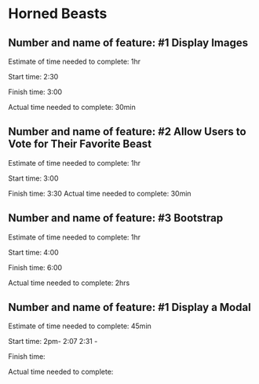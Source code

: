 # Horned Beasts

## Number and name of feature: #1 Display Images

Estimate of time needed to complete: 1hr

Start time: 2:30

Finish time: 3:00

Actual time needed to complete: 30min


## Number and name of feature: #2 Allow Users to Vote for Their Favorite Beast

Estimate of time needed to complete: 1hr

Start time: 3:00

Finish time: 3:30
Actual time needed to complete: 30min

## Number and name of feature: #3 Bootstrap

Estimate of time needed to complete: 1hr

Start time: 4:00

Finish time: 6:00

Actual time needed to complete: 2hrs

## Number and name of feature: #1 Display a Modal

Estimate of time needed to complete: 45min

Start time: 2pm- 2:07 2:31 - 

Finish time:

Actual time needed to complete:
